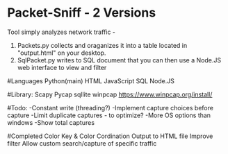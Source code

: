 # Packet-Sniff - 2 Versions
Tool simply analyzes network traffic -
1. Packets.py collects and oraganizes it into a table located in "output.html" on your desktop.
2. SqlPacket.py writes to SQL document that you can then use a Node.JS web interface to view and filter

#Languages
Python(main)
HTML
JavaScript
SQL
Node.JS


#Library:
Scapy
Pycap
sqllite
winpcap https://www.winpcap.org/install/


#Todo:
-Constant write (threading?)
-Implement capture choices before capture
-Limit duplicate captures - to optimize?
-More OS options than windows
-Show total captures

#Completed
Color Key & Color Cordination
Output to HTML file
Improve filter
Allow custom search/capture of specific traffic
